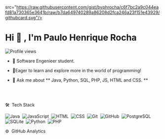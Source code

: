 <img align="right" style= "height: 590em;"> src="https://raw.githubusercontent.com/gist/byphrocha/c6f7bc2a9c044eafd81a730365e3641b/raw/b7da649740289a86208d2fca246a23f151e43929/githubcard.svg"/>
<h1 align="left">Hi 👋 , I'm Paulo Henrique Rocha</h1>
<p align="left"> <img src="https://komarev.com/ghpvc/?username=byphrocha&color=yellow" alt="Profile views" /> </p>

- 🚀 Software Engenieer student.

- 🔭Eager to learn and explore more in the world of programming!

- 💬 Ask me about ** Java, Python, SQL, PHP, JS, HTML and CSS. **

<br><br>


🛠 &nbsp;Tech Stack

![Java](https://img.shields.io/badge/Java-05122A?style=flat&logo=openjdk&logoColor=white)&nbsp;
![JavaScript](https://img.shields.io/badge/-JavaScript-05122A?style=flat&logo=javascript)&nbsp;
![HTML](https://img.shields.io/badge/-HTML-05122A?style=flat&logo=HTML5)&nbsp;
![CSS](https://img.shields.io/badge/-CSS-05122A?style=flat&logo=CSS3&logoColor=1572B6)&nbsp;
![Git](https://img.shields.io/badge/-Git-05122A?style=flat&logo=git)&nbsp;
![GitHub](https://img.shields.io/badge/-GitHub-05122A?style=flat&logo=github)&nbsp;
![PostgreSQL](https://img.shields.io/badge/-PostgreSQL-05122A?style=flat&logo=postgresql)&nbsp;
![SQLite](https://img.shields.io/badge/-SQLite-05122A?style=flat&logo=sqlite)&nbsp;
![Python](https://img.shields.io/badge/python-05122A?style=flat&logo=python&logoColor=ffdd54)&nbsp;
![PHP](https://img.shields.io/badge/PHP-05122A?style=flat&logo=php&logoColor=white)&nbsp;


⚙️ &nbsp;GitHub Analytics

<p align="left">
<img width="530em" src="https://github-readme-stats.vercel.app/api?username=byphrocha&show_icons=true&theme=vision-friendly-dark" alt="maykbrito's stats"/>
<img width="530em" src="https://github-readme-stats.vercel.app/api/top-langs/?username=byphrocha&layout=compact&theme=vision-friendly-dark" alt="maykbrito's most languages"/>
</p>

<br><br>

## Contact

<a href="https://www.linkedin.com/in/paulohenrique-rocha/" target="_blank">
  <img align="center" src="https://img.shields.io/badge/-Paulo Henrique da Rocha-05122A?style=flat&logo=linkedin" alt="linkedin"/>
</a>
<a href="https://www.instagram.com/paulo.rocha13/" target="_blank">
 <img align="center" src="https://img.shields.io/badge/-paulo.rocha13-05122A?style=flat&logo=instagram" alt="instagram"/>
</a>
</p>


![Snake animation](https://github.com/LuigiGF/LuigiGF/blob/output/github-contribution-grid-snake.svg)
